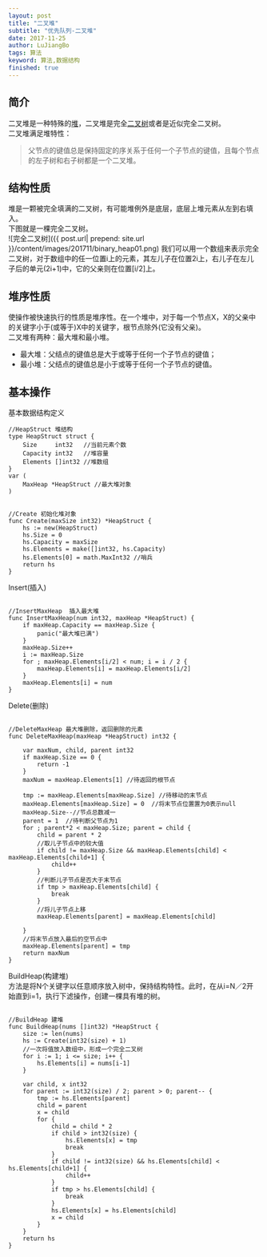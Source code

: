 ```yaml
---
layout: post
title: "二叉堆"
subtitle: "优先队列-二叉堆"
date: 2017-11-25
author: LuJiangBo
tags: 算法
keyword: 算法,数据结构
finished: true
---
```


## 简介
二叉堆是一种特殊的[堆](https://zh.wikipedia.org/zh-hans/%E5%A0%86_(%E6%95%B0%E6%8D%AE%E7%BB%93%E6%9E%84))，二叉堆是完全[二叉树](https://zh.wikipedia.org/wiki/%E4%BA%8C%E5%8F%89%E6%A0%91)或者是近似完全二叉树。  
二叉堆满足堆特性：
> 父节点的键值总是保持固定的序关系于任何一个子节点的键值，且每个节点的左子树和右子树都是一个二叉堆。

## 结构性质
堆是一颗被完全填满的二叉树，有可能堆例外是底层，底层上堆元素从左到右填入。  
下图就是一棵完全二叉树。  
![完全二叉树]({{ post.url| prepend: site.url  }}/content/images/201711/binary_heap01.png) 
我们可以用一个数组来表示完全二叉树，对于数组中的任一位置i上的元素，其左儿子在位置2i上，右儿子在左儿子后的单元(2i+1)中，它的父亲则在位置[i/2]上。

## 堆序性质
使操作被快速执行的性质是堆序性。在一个堆中，对于每一个节点X，X的父亲中的关键字小于(或等于)X中的关键字，根节点除外(它没有父亲)。  
二叉堆有两种：最大堆和最小堆。
 * 最大堆：父结点的键值总是大于或等于任何一个子节点的键值；
 * 最小堆：父结点的键值总是小于或等于任何一个子节点的键值。


## 基本操作
基本数据结构定义
```
//HeapStruct 堆结构
type HeapStruct struct {
	Size     int32   //当前元素个数
	Capacity int32   //堆容量
	Elements []int32 //堆数组
}
var (
	MaxHeap *HeapStruct //最大堆对象
)


//Create 初始化堆对象
func Create(maxSize int32) *HeapStruct {
	hs := new(HeapStruct)
	hs.Size = 0
	hs.Capacity = maxSize
	hs.Elements = make([]int32, hs.Capacity)
	hs.Elements[0] = math.MaxInt32 //哨兵
	return hs
}

```
Insert(插入)
```

//InsertMaxHeap  插入最大堆
func InsertMaxHeap(num int32, maxHeap *HeapStruct) {
	if maxHeap.Capacity == maxHeap.Size {
		panic("最大堆已满")
	}
	maxHeap.Size++
	i := maxHeap.Size
	for ; maxHeap.Elements[i/2] < num; i = i / 2 {
		maxHeap.Elements[i] = maxHeap.Elements[i/2]
	}
	maxHeap.Elements[i] = num
}
```
Delete(删除)
```

//DeleteMaxHeap 最大堆删除，返回删除的元素
func DeleteMaxHeap(maxHeap *HeapStruct) int32 {

	var maxNum, child, parent int32
	if maxHeap.Size == 0 {
		return -1
	}
	maxNum = maxHeap.Elements[1] //待返回的根节点

	tmp := maxHeap.Elements[maxHeap.Size] //待移动的末节点
	maxHeap.Elements[maxHeap.Size] = 0  //将末节点位置置为0表示null
	maxHeap.Size--//节点总数减一
	parent = 1	//待判断父节点为1
	for ; parent*2 < maxHeap.Size; parent = child {
		child = parent * 2
		//取儿子节点中的较大值
		if child != maxHeap.Size && maxHeap.Elements[child] < maxHeap.Elements[child+1] {
			child++
		}
		//判断儿子节点是否大于末节点
		if tmp > maxHeap.Elements[child] {
			break
		}
		//将儿子节点上移
		maxHeap.Elements[parent] = maxHeap.Elements[child]

	}
	//将末节点放入最后的空节点中
	maxHeap.Elements[parent] = tmp
	return maxNum
}

```
BuildHeap(构建堆)  
方法是将N个关键字以任意顺序放入树中，保持结构特性。此时，在从i=N／2开始直到i=1，执行下滤操作，创建一棵具有堆的树。
```

//BuildHeap 建堆
func BuildHeap(nums []int32) *HeapStruct {
	size := len(nums)
	hs := Create(int32(size) + 1)
	//一次将值放入数组中，形成一个完全二叉树
	for i := 1; i <= size; i++ {
		hs.Elements[i] = nums[i-1]
	}
	
	var child, x int32
	for parent := int32(size) / 2; parent > 0; parent-- {
		tmp := hs.Elements[parent]
		child = parent
		x = child
		for {
			child = child * 2
			if child > int32(size) {
				hs.Elements[x] = tmp
				break
			}
			if child != int32(size) && hs.Elements[child] < hs.Elements[child+1] {
				child++
			}
			if tmp > hs.Elements[child] {
				break
			}
			hs.Elements[x] = hs.Elements[child]
			x = child
		}
	}
	return hs
}

```
